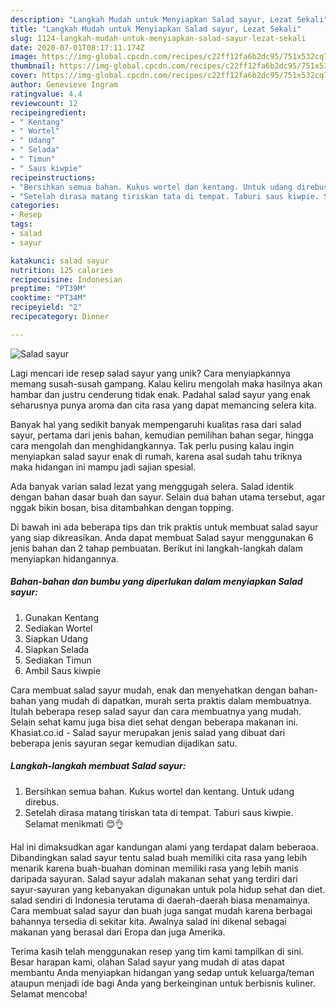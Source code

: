 ```yaml
---
description: "Langkah Mudah untuk Menyiapkan Salad sayur, Lezat Sekali"
title: "Langkah Mudah untuk Menyiapkan Salad sayur, Lezat Sekali"
slug: 1124-langkah-mudah-untuk-menyiapkan-salad-sayur-lezat-sekali
date: 2020-07-01T08:17:11.174Z
image: https://img-global.cpcdn.com/recipes/c22ff12fa6b2dc95/751x532cq70/salad-sayur-foto-resep-utama.jpg
thumbnail: https://img-global.cpcdn.com/recipes/c22ff12fa6b2dc95/751x532cq70/salad-sayur-foto-resep-utama.jpg
cover: https://img-global.cpcdn.com/recipes/c22ff12fa6b2dc95/751x532cq70/salad-sayur-foto-resep-utama.jpg
author: Genevieve Ingram
ratingvalue: 4.4
reviewcount: 12
recipeingredient:
- " Kentang"
- " Wortel"
- " Udang"
- " Selada"
- " Timun"
- " Saus kiwpie"
recipeinstructions:
- "Bersihkan semua bahan. Kukus wortel dan kentang. Untuk udang direbus."
- "Setelah dirasa matang tiriskan tata di tempat. Taburi saus kiwpie. Selamat menikmati 😊👌"
categories:
- Resep
tags:
- salad
- sayur

katakunci: salad sayur 
nutrition: 125 calories
recipecuisine: Indonesian
preptime: "PT39M"
cooktime: "PT34M"
recipeyield: "2"
recipecategory: Dinner

---
```



![Salad sayur](https://img-global.cpcdn.com/recipes/c22ff12fa6b2dc95/751x532cq70/salad-sayur-foto-resep-utama.jpg)

Lagi mencari ide resep salad sayur yang unik? Cara menyiapkannya memang susah-susah gampang. Kalau keliru mengolah maka hasilnya akan hambar dan justru cenderung tidak enak. Padahal salad sayur yang enak seharusnya punya aroma dan cita rasa yang dapat memancing selera kita.

Banyak hal yang sedikit banyak mempengaruhi kualitas rasa dari salad sayur, pertama dari jenis bahan, kemudian pemilihan bahan segar, hingga cara mengolah dan menghidangkannya. Tak perlu pusing kalau ingin menyiapkan salad sayur enak di rumah, karena asal sudah tahu triknya maka hidangan ini mampu jadi sajian spesial.

Ada banyak varian salad lezat yang menggugah selera. Salad identik dengan bahan dasar buah dan sayur. Selain dua bahan utama tersebut, agar nggak bikin bosan, bisa ditambahkan dengan topping.


Di bawah ini ada beberapa tips dan trik praktis untuk membuat salad sayur yang siap dikreasikan. Anda dapat membuat Salad sayur menggunakan 6 jenis bahan dan 2 tahap pembuatan. Berikut ini langkah-langkah dalam menyiapkan hidangannya.

<!--inarticleads1-->

##### Bahan-bahan dan bumbu yang diperlukan dalam menyiapkan Salad sayur:

1. Gunakan  Kentang
1. Sediakan  Wortel
1. Siapkan  Udang
1. Siapkan  Selada
1. Sediakan  Timun
1. Ambil  Saus kiwpie


Cara membuat salad sayur mudah, enak dan menyehatkan dengan bahan-bahan yang mudah di dapatkan, murah serta praktis dalam membuatnya. Itulah beberapa resep salad sayur dan cara membuatnya yang mudah. Selain sehat kamu juga bisa diet sehat dengan beberapa makanan ini. Khasiat.co.id - Salad sayur merupakan jenis salad yang dibuat dari beberapa jenis sayuran segar kemudian dijadikan satu. 

<!--inarticleads2-->

##### Langkah-langkah membuat Salad sayur:

1. Bersihkan semua bahan. Kukus wortel dan kentang. Untuk udang direbus.
1. Setelah dirasa matang tiriskan tata di tempat. Taburi saus kiwpie. Selamat menikmati 😊👌


Hal ini dimaksudkan agar kandungan alami yang terdapat dalam beberaoa. Dibandingkan salad sayur tentu salad buah memiliki cita rasa yang lebih menarik karena buah-buahan dominan memiliki rasa yang lebih manis daripada sayuran. Salad sayur adalah makanan sehat yang terdiri dari sayur-sayuran yang kebanyakan digunakan untuk pola hidup sehat dan diet. salad sendiri di Indonesia terutama di daerah-daerah biasa menamainya. Cara membuat salad sayur dan buah juga sangat mudah karena berbagai bahannya tersedia di sekitar kita. Awalnya salad ini dikenal sebagai makanan yang berasal dari Eropa dan juga Amerika. 

Terima kasih telah menggunakan resep yang tim kami tampilkan di sini. Besar harapan kami, olahan Salad sayur yang mudah di atas dapat membantu Anda menyiapkan hidangan yang sedap untuk keluarga/teman ataupun menjadi ide bagi Anda yang berkeinginan untuk berbisnis kuliner. Selamat mencoba!
